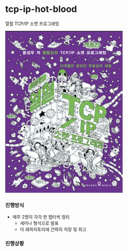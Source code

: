 # tcp-ip-hot-blood
열혈 TCP/IP 소켓 프로그래밍

![book-cover](/assets/book-cover.jpg)


### 진행방식

- 매주 2명이 각각 한 챕터씩 정리
  - 세미나 형식으로 발표
  - 이 레파지토리에 간략히 저장 및 회고

### 진행상황
